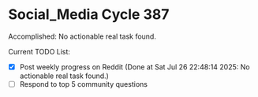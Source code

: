 # Social_Media Cycle 387

Accomplished: No actionable real task found.

Current TODO List:

- [x] Post weekly progress on Reddit  (Done at Sat Jul 26 22:48:14 2025: No actionable real task found.)
- [ ] Respond to top 5 community questions